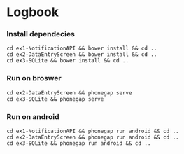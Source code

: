 # Logbook

### Install dependecies

    cd ex1-NotificationAPI && bower install && cd ..
    cd ex2-DataEntryScreen && bower install && cd ..
    cd ex3-SQLite && bower install && cd ..

### Run on broswer    

    cd ex2-DataEntryScreen && phonegap serve
    cd ex3-SQLite && phonegap serve

### Run on android    

    cd ex1-NotificationAPI && phonegap run android && cd ..
    cd ex2-DataEntryScreen && phonegap run android && cd ..
    cd ex3-SQLite && phonegap run android && cd ..